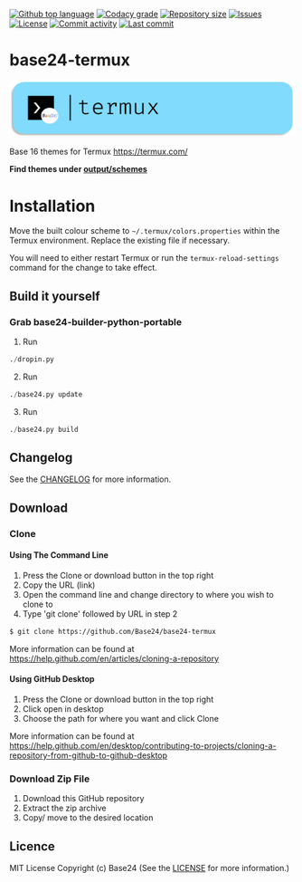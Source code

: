 [![Github top language](https://img.shields.io/github/languages/top/Base24/base24-termux.svg?style=for-the-badge)](../../)
[![Codacy grade](https://img.shields.io/codacy/grade/[codacy-proj-id].svg?style=for-the-badge)](https://www.codacy.com/manual/Base24/base24-termux)
[![Repository size](https://img.shields.io/github/repo-size/Base24/base24-termux.svg?style=for-the-badge)](../../)
[![Issues](https://img.shields.io/github/issues/Base24/base24-termux.svg?style=for-the-badge)](../../issues)
[![License](https://img.shields.io/github/license/Base24/base24-termux.svg?style=for-the-badge)](/LICENSE.md)
[![Commit activity](https://img.shields.io/github/commit-activity/m/Base24/base24-termux.svg?style=for-the-badge)](../../commits/master)
[![Last commit](https://img.shields.io/github/last-commit/Base24/base24-termux.svg?style=for-the-badge)](../../commits/master)

# base24-termux

<img src="readme-assets/icons/name.png" alt="Project Icon" width="750">

Base 16 themes for Termux https://termux.com/

**Find themes under [output/schemes](output/schemes)**

# Installation
Move the built colour scheme to `~/.termux/colors.properties` within the Termux
environment. Replace the existing file if necessary.

You will need to either restart Termux or run the `termux-reload-settings`
command for the change to take effect.

## Build it yourself
### Grab base24-builder-python-portable

1. Run
```python
./dropin.py
```
2. Run
```python
./base24.py update
```
3. Run
```python
./base24.py build
```


## Changelog
See the [CHANGELOG](/CHANGELOG.md) for more information.


## Download
### Clone
#### Using The Command Line
1. Press the Clone or download button in the top right
2. Copy the URL (link)
3. Open the command line and change directory to where you wish to
clone to
4. Type 'git clone' followed by URL in step 2
```bash
$ git clone https://github.com/Base24/base24-termux
```

More information can be found at
<https://help.github.com/en/articles/cloning-a-repository>

#### Using GitHub Desktop
1. Press the Clone or download button in the top right
2. Click open in desktop
3. Choose the path for where you want and click Clone

More information can be found at
<https://help.github.com/en/desktop/contributing-to-projects/cloning-a-repository-from-github-to-github-desktop>

### Download Zip File

1. Download this GitHub repository
2. Extract the zip archive
3. Copy/ move to the desired location


## Licence
MIT License
Copyright (c) Base24
(See the [LICENSE](/LICENSE.md) for more information.)
